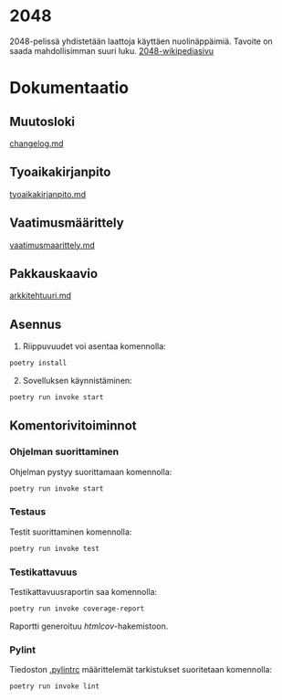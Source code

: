 # 2048

2048-pelissä yhdistetään laattoja käyttäen nuolinäppäimiä. Tavoite on saada mahdollisimman suuri luku.
[2048-wikipediasivu](https://en.wikipedia.org/wiki/2048_(video_game))

# Dokumentaatio

## Muutosloki
[changelog.md](https://github.com/irismayigyu/ot-harjoitustyo/blob/master/2048-peli/dokumentaatio/changelog.md)

## Tyoaikakirjanpito
[tyoaikakirjanpito.md](https://github.com/irismayigyu/ot-harjoitustyo/blob/master/2048-peli/dokumentaatio/tyoaikakirjanpito.md)

## Vaatimusmäärittely
[vaatimusmaarittely.md](https://github.com/irismayigyu/ot-harjoitustyo/blob/master/2048-peli/dokumentaatio/vaatimusmaarittely.md) 

## Pakkauskaavio
[arkkitehtuuri.md](https://github.com/irismayigyu/ot-harjoitustyo/blob/master/2048-peli/dokumentaatio/arkkitehtuuri.md)

## Asennus

1. Riippuvuudet voi asentaa komennolla:

```bash
poetry install
```

2. Sovelluksen käynnistäminen:

```bash
poetry run invoke start
```

## Komentorivitoiminnot

### Ohjelman suorittaminen

Ohjelman pystyy suorittamaan komennolla:

```bash
poetry run invoke start
```

### Testaus

Testit suorittaminen komennolla:

```bash
poetry run invoke test
```

### Testikattavuus

Testikattavuusraportin saa komennolla:

```bash
poetry run invoke coverage-report
```

Raportti generoituu _htmlcov_-hakemistoon.

### Pylint

Tiedoston [.pylintrc](./.pylintrc) määrittelemät tarkistukset suoritetaan komennolla:

```bash
poetry run invoke lint
```
